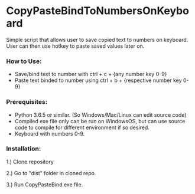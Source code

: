 # CopyPasteBindToNumbersOnKeyboard
Simple script that allows user to save copied text to numbers on keyboard. User can then use hotkey to paste saved values later on. 

### How to Use:
- Save/bind text to number with ctrl + c + {any number key 0-9}
- Paste text binded to number using ctrl + b + {respective number key 0-9}

### Prerequisites:
- Python 3.6.5 or similar. (So Windows/Mac/Linux can edit source code)
- Compiled exe file only can be run on WindowsOS, but can use source code to compile for different environment if so desired.
- Keyboard with numbers 0-9.

### Installation:
1.) Clone repository

2.) Go to "dist" folder in cloned repo.

3.) Run CopyPasteBind.exe file.
